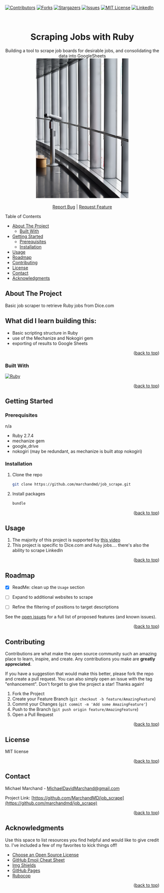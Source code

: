 <!-- Improved compatibility of back to top link: See: https://github.com/marchandmd/job_scrape/pull/73 -->

<a name="readme-top"></a>

<!--
*** Thanks for checking out the job_scrape. If you have a suggestion
*** that would make this better, please fork the repo and create a pull request
*** or simply open an issue with the tag "enhancement".
*** Don't forget to give the project a star!
*** Thanks again! Now go create something AMAZING! :D
-->

<!-- PROJECT SHIELDS -->
<!--
*** I'm using markdown "reference style" links for readability.
*** Reference links are enclosed in brackets [ ] instead of parentheses ( ).
*** See the bottom of this document for the declaration of the reference variables
*** for contributors-url, forks-url, etc. This is an optional, concise syntax you may use.
*** https://www.markdownguide.org/basic-syntax/#reference-style-links
-->

[![Contributors][contributors-shield]][contributors-url]
[![Forks][forks-shield]][forks-url]
[![Stargazers][stars-shield]][stars-url]
[![Issues][issues-shield]][issues-url]
[![MIT License][license-shield]][license-url]
[![LinkedIn][linkedin-shield]][linkedin-url]

<!-- PROJECT LOGO -->
<br />
<div align="center">

  <h1 align="center">Scraping Jobs with Ruby</h1>

  <p align="center">
    Building a tool to scrape job boards for desirable jobs, and consolidating the data into GoogleSheets
    <br />
    <img src="spy_glass.jpg"  width="60%" height="20%">
    <br />
    <br />
    <a href="https://github.com/marchandmd/job_scrape/issues">Report Bug</a>
    |
    <a href="https://github.com/marchandmd/job_scrape/issues">Request Feature</a>
  </p>
</div>

<!-- TABLE OF CONTENTS -->
  <summary>Table of Contents</summary>
  <ul>
    <li>
      <a href="#about-the-project">About The Project</a>
      <ul>
        <li><a href="#built-with">Built With</a></li>
      </ul>
    </li>
    <li>
      <a href="#getting-started">Getting Started</a>
      <ul>
        <li><a href="#prerequisites">Prerequisites</a></li>
        <li><a href="#installation">Installation</a></li>
      </ul>
    </li>
    <li><a href="#usage">Usage</a></li>
    <li><a href="#roadmap">Roadmap</a></li>
    <li><a href="#contributing">Contributing</a></li>
    <li><a href="#license">License</a></li>
    <li><a href="#contact">Contact</a></li>
    <li><a href="#acknowledgments">Acknowledgments</a></li>
  </ul>

<!-- ABOUT THE PROJECT -->

## About The Project

Basic job scraper to retrieve Ruby jobs from Dice.com

## What did I learn building this:

-   Basic scripting structure in Ruby
-   use of the Mechanize and Nokogiri gem
-   exporting of results to Google Sheets

<p align="right">(<a href="#readme-top">back to top</a>)</p>

### Built With

[![Ruby][ruby.com]][ruby-url]

<p align="right">(<a href="#readme-top">back to top</a>)</p>

<!-- GETTING STARTED -->

## Getting Started

### Prerequisites

n/a
- Ruby 2.7.4
- mechanize gem
- google_drive
- nokogiri (may be redundant, as mechanize is built atop nokogiri)

### Installation

1. Clone the repo
    ```sh
    git clone https://github.com/marchandmd/job_scrape.git
    ```
2. Install packages
    ```sh
    bundle
    ```

<p align="right">(<a href="#readme-top">back to top</a>)</p>

<!-- USAGE EXAMPLES -->

## Usage

1. The majority of this project is supported by [this video](https://www.youtube.com/watch?v=VqoSUSy011I)
2. This project is specific to Dice.com and `Ruby` jobs.... there's also the ability to scrape LinkedIn

<p align="right">(<a href="#readme-top">back to top</a>)</p>

<!-- ROADMAP -->

## Roadmap

- [x] ReadMe: clean up the `Usage` section
- [ ] Expand to additional websites to scrape
- [ ] Refine the filtering of positions to target descriptions


See the [open issues](https://github.com/marchandmd/job_scrape/issues) for a full list of proposed features (and known issues).

<p align="right">(<a href="#readme-top">back to top</a>)</p>

<!-- CONTRIBUTING -->

## Contributing

Contributions are what make the open source community such an amazing place to learn, inspire, and create. Any contributions you make are **greatly appreciated**.

If you have a suggestion that would make this better, please fork the repo and create a pull request. You can also simply open an issue with the tag "enhancement".
Don't forget to give the project a star! Thanks again!

1. Fork the Project
2. Create your Feature Branch (`git checkout -b feature/AmazingFeature`)
3. Commit your Changes (`git commit -m 'Add some AmazingFeature'`)
4. Push to the Branch (`git push origin feature/AmazingFeature`)
5. Open a Pull Request

<p align="right">(<a href="#readme-top">back to top</a>)</p>

<!-- LICENSE -->

## License

MIT license

<p align="right">(<a href="#readme-top">back to top</a>)</p>

<!-- CONTACT -->

## Contact

Michael Marchand - MichaelDavidMarchand@gmail.com

Project Link: [https://github.com/MarchandMD/job_scrape](https://github.com/marchandmd/job_scrape)

<p align="right">(<a href="#readme-top">back to top</a>)</p>

<!-- ACKNOWLEDGMENTS -->

## Acknowledgments

Use this space to list resources you find helpful and would like to give credit to. I've included a few of my favorites to kick things off!

-   [Choose an Open Source License](https://choosealicense.com)
-   [GitHub Emoji Cheat Sheet](https://www.webpagefx.com/tools/emoji-cheat-sheet)
-   [Img Shields](https://shields.io)
-   [GitHub Pages](https://pages.github.com)
-   [Rubocop](https://rubocop.org/)

<p align="right">(<a href="#readme-top">back to top</a>)</p>

<!-- MARKDOWN LINKS & IMAGES -->
<!-- https://www.markdownguide.org/basic-syntax/#reference-style-links -->

[contributors-shield]: https://img.shields.io/github/contributors/marchandmd/job_scrape.svg?style=for-the-badge
[contributors-url]: https://github.com/marchandmd/job_scrape/graphs/contributors
[forks-shield]: https://img.shields.io/github/forks/marchandmd/job_scrape.svg?style=for-the-badge
[forks-url]: https://github.com/marchandmd/job_scrape/network/members
[stars-shield]: https://img.shields.io/github/stars/marchandmd/job_scrape.svg?style=for-the-badge
[stars-url]: https://github.com/marchandmd/job_scrape/stargazers
[issues-shield]: https://img.shields.io/github/issues/marchandmd/job_scrape.svg?style=for-the-badge
[issues-url]: https://github.com/marchandmd/job_scrape/issues
[license-shield]: https://img.shields.io/github/license/marchandmd/job_scrape.svg?style=for-the-badge
[license-url]: https://github.com/marchandmd/job_scrape/blob/master/LICENSE.txt
[linkedin-shield]: https://img.shields.io/badge/-LinkedIn-black.svg?style=for-the-badge&logo=linkedin&colorB=555
[linkedin-url]: https://linkedin.com/in/mmarchand1
[product-screenshot]: images/screenshot.png
[bootstrap.com]: https://img.shields.io/badge/Bootstrap-563D7C?style=for-the-badge&logo=bootstrap&logoColor=white
[bootstrap-url]: https://getbootstrap.com
[ruby.com]: https://img.shields.io/badge/v2.7.4-Ruby-red?style=for-the-badge&logo=ruby
[ruby-url]: https://ruby-doc.org/core-2.7.2/
[rspec.com]: https://img.shields.io/badge/rspec-v3.10-success
[rspec-url]: https://rspec.info/documentation/
